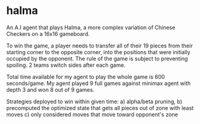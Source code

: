# halma

An A.I agent that plays Halma, a more complex variation of Chinese Checkers on a 16x16 gameboard.

To win the game, a player needs to transfer all of their 19 pieces from their starting corner to the opposite corner, into the positions that were initially occupied by the opponent. The rule of the game is subject to preventing spoiling. 2 teams switch sides after each game.

Total time available for my agent to play the whole game is 600 seconds/game. My agent played 9 full games against minimax agent with depth 3 and won 8 out of 9 games.

Strategies deployed to win within given time: a) alpha/beta pruning, b) precomputed the optimized state that gets all pieces out of zone with least moves c) only considered moves that move toward opponent's zone
